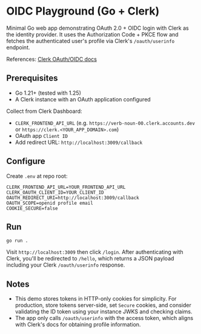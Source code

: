 # OIDC Playground (Go + Clerk)

Minimal Go web app demonstrating OAuth 2.0 + OIDC login with Clerk as the identity provider. It uses the Authorization Code + PKCE flow and fetches the authenticated user's profile via Clerk's `/oauth/userinfo` endpoint.

References: [Clerk OAuth/OIDC docs](https://clerk.com/docs/oauth/single-sign-on#option-2-let-users-authenticate-into-third-party-applications-using-clerk-as-an-identity-provider-id-p)

## Prerequisites

- Go 1.21+ (tested with 1.25)
- A Clerk instance with an OAuth application configured

Collect from Clerk Dashboard:

- `CLERK_FRONTEND_API_URL` (e.g. `https://verb-noun-00.clerk.accounts.dev` or `https://clerk.<YOUR_APP_DOMAIN>.com`)
- OAuth app `Client ID`
- Add redirect URL: `http://localhost:3009/callback`

## Configure

Create `.env` at repo root:

```
CLERK_FRONTEND_API_URL=YOUR_FRONTEND_API_URL
CLERK_OAUTH_CLIENT_ID=YOUR_CLIENT_ID
OAUTH_REDIRECT_URI=http://localhost:3009/callback
OAUTH_SCOPE=openid profile email
COOKIE_SECURE=false
```

## Run

```
go run .
```

Visit `http://localhost:3009` then click `/login`. After authenticating with Clerk, you'll be redirected to `/hello`, which returns a JSON payload including your Clerk `/oauth/userinfo` response.

## Notes

- This demo stores tokens in HTTP-only cookies for simplicity. For production, store tokens server-side, set `Secure` cookies, and consider validating the ID token using your instance JWKS and checking claims.
- The app only calls `/oauth/userinfo` with the access token, which aligns with Clerk's docs for obtaining profile information.
